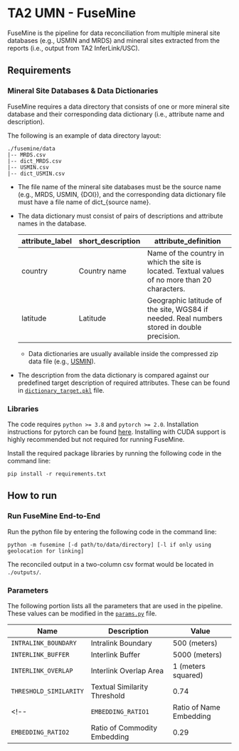 # TA2 UMN - FuseMine 
FuseMine is the pipeline for data reconciliation from multiple mineral site databases (e.g., USMIN and MRDS) and mineral sites extracted from the reports (i.e., output from TA2 InferLink/USC).

## Requirements
### Mineral Site Databases & Data Dictionaries
FuseMine requires a data directory that consists of one or more mineral site database and their corresponding data dictionary (i.e., attribute name and description). 

The following is an example of data directory layout:
```
./fusemine/data
|-- MRDS.csv
|-- dict_MRDS.csv
|-- USMIN.csv
|-- dict_USMIN.csv
```

* The file name of the mineral site databases must be the source name (e.g., MRDS, USMIN, {DOI}), and the corresponding data dictionary file must have a file name of dict_{source name}. 
* The data dictionary must consist of pairs of descriptions and attribute names in the database.
  
    | attribute_label | short_description | attribute_definition |
    | --- | --- | --- |
    | country | Country name | Name of the country in which the site is located. Textual values of no more than 20 characters. |
    | latitude | Latitude | Geographic latitude of the site, WGS84 if needed. Real numbers stored in double precision. |
    * Data dictionaries are usually available inside the compressed zip data file (e.g., [USMIN](https://www.sciencebase.gov/catalog/file/get/5ad623f2e4b0e2c2dd23f09e?name=USGS_Cobalt_US_CSV.zip)).

* The description from the data dictionary is compared against our predefined target description of required attributes. These can be found in [`dictionary_target.pkl`](https://github.com/DARPA-CRITICALMAAS/umn-ta2-mineral-site-linkage/blob/main/fusemine/src/dictionary_target.pkl) file.

### Libraries
The code requires `python >= 3.8` and `pytorch >= 2.0`. Installation instructions for pytorch can be found [here](https://pytorch.org/get-started/locally/). Installing with CUDA support is highly recommended but not required for running FuseMine.

Install the required package libraries by running the following code in the command line:
```
pip install -r requirements.txt
```

## How to run
### Run FuseMine End-to-End
Run the python file by entering the following code in the command line:
```
python -m fusemine [-d path/to/data/directory] [-l if only using geolocation for linking]
```
The reconciled output in a two-column csv format would be located in `./outputs/`.
<!-- ### Process Raw Database to Mineral Site Schema Format
```
cd m1_preprocessing
python process_rawdb_to_schema.py [-d path/to/data/directory] [-u if want to use a predefined attribute mapping]
```
To define the corresponding attribute label, modify the `resource/attribute_map.csv`
If using the predefined mapped attribute file, the items located under 'Matching Attributes in Database' must exist in the database that is being processed.

### Run Intralinking Model
Use the following code if you are using mineral site data in local storage:
```
cd m2_intralinking
python intralinking.py [-d path/to/data/directory] [-l if only using geolocation for linking] [-g if want to save file also as a geojson output]
```

### Run Interlinking Model
```
cd m3_interlinking
python interlinking.py [-d path/to/data/directory] [-l if only using geolocation for linking] [-g if want to save file also as a geojson output] [-o to state output file name; default='interlinked']
``` -->

<!-- ## Directory Layout -->
<!-- ```
./
|-- fusemine.py
|-- params.ini
|
|-- m0_loading_and_saving
|   |-- loading_local_data.py                   # Loads the data available on the user local storage
|   |-- loading_kg_data.py                      # Loads the data available on the knowledge graph
|   |-- save_sameas_output.py                   # Saves the reconciliation output as a two-column URI CSV output
|   |-- save_to_geojson_output.py               # Saves the output as a geojson file that can plotted on a GIS software
|   |-- save_to_json_output.py                  # Saves the output as a json file that can be loaded on the knowledge graph
|
|-- m1_preprocessing
|   |-- compare_attribute_def_similarity.py     # 
|   |-- extract_attributes_from_db.py           #
|   |-- process_gpkg_to_json.py
|   |-- process_rawdb_to_schema.py              # Processes the raw database available in the local directory to a local schema format
|
|-- m2_intralinking
|   |-- intralinking.py                         # 
|   |-- location_based_intralinking.py          #
|   |-- text_based_intralinking.py              #
|
|-- m3_interlinking
|   |-- interlinking.py                         #
|   |-- location_based_intralinking.py          #
|
|-- resource
|   |-- attribute_dictionary.pkl                # Previously identified attribute labels
|   |-- crs.pkl                                 # List of coordinate reference systems (CRS)
|
|-- utils
|   |-- loading
|   |-- saving
|   |-- geolocation

``` -->



### Parameters
The following portion lists all the parameters that are used in the pipeline. These values can be modified in the [`params.py`](https://github.com/DARPA-CRITICALMAAS/umn-ta2-mineral-site-linkage/blob/main/fusemine/params.py) file.

| Name | Description | Value |
| --- | --- | --- |
| `INTRALINK_BOUNDARY` | Intralink Boundary | 500 (meters) |
| `INTERLINK_BUFFER` | Interlink Buffer | 5000 (meters) |
| `INTERLINK_OVERLAP` | Interlink Overlap Area | 1 (meters squared) |
| `THRESHOLD_SIMILARITY` | Textual Similarity Threshold | 0.74 |
<!-- | `EMBEDDING_RATIO1` | Ratio of Name Embedding | 0.71 |
| `EMBEDDING_RATIO2` | Ratio of Commodity Embedding | 0.29 | -->
